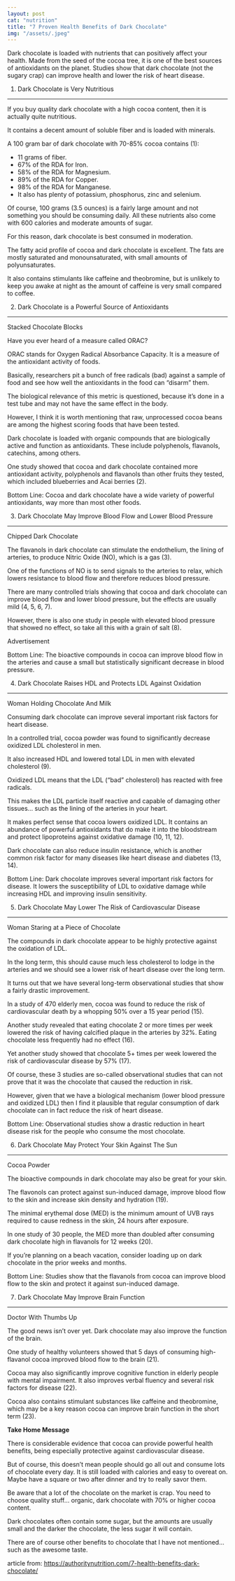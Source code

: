 ```yaml
---
layout: post 
cat: "nutrition" 
title: "7 Proven Health Benefits of Dark Chocolate" 
img: "/assets/.jpeg" 
---
```

<!-- By Kris Gunnars, BSc | 2,036,337  views -->
Dark chocolate is loaded with nutrients that can positively affect your health. Made from the seed of the cocoa tree, it is one of the best sources of antioxidants on the planet. Studies show that dark chocolate (not the sugary crap) can improve health and lower the risk of heart disease.

1. Dark Chocolate is Very Nutritious
------------------------------------

If you buy quality dark chocolate with a high cocoa content, then it is actually quite nutritious.

It contains a decent amount of soluble fiber and is loaded with minerals.

A 100 gram bar of dark chocolate with 70-85% cocoa contains (1):

 - 11 grams of fiber.
 - 67% of the RDA for Iron.
 - 58% of the RDA for Magnesium.
 - 89% of the RDA for Copper.
 - 98% of the RDA for Manganese.
 - It also has plenty of potassium, phosphorus, zinc and selenium.

Of course, 100 grams (3.5 ounces) is a fairly large amount and not something you should be consuming daily. All these nutrients also come with 600 calories and moderate amounts of sugar.

For this reason, dark chocolate is best consumed in moderation.

The fatty acid profile of cocoa and dark chocolate is excellent. The fats are mostly saturated and monounsaturated, with small amounts of polyunsaturates.

It also contains stimulants like caffeine and theobromine, but is unlikely to keep you awake at night as the amount of caffeine is very small compared to coffee.

2. Dark Chocolate is a Powerful Source of Antioxidants
------------------------------------------------------

Stacked Chocolate Blocks

Have you ever heard of a measure called ORAC?

ORAC stands for Oxygen Radical Absorbance Capacity. It is a measure of the antioxidant activity of foods.

Basically, researchers pit a bunch of free radicals (bad) against a sample of food and see how well the antioxidants in the food can “disarm” them.

The biological relevance of this metric is questioned, because it’s done in a test tube and may not have the same effect in the body.

However, I think it is worth mentioning that raw, unprocessed cocoa beans are among the highest scoring foods that have been tested.

Dark chocolate is loaded with organic compounds that are biologically active and function as antioxidants. These include polyphenols, flavanols, catechins, among others.

One study showed that cocoa and dark chocolate contained more antioxidant activity, polyphenols and flavanols than other fruits they tested, which included blueberries and Acai berries (2).

Bottom Line: Cocoa and dark chocolate have a wide variety of powerful antioxidants, way more than most other foods.

3. Dark Chocolate May Improve Blood Flow and Lower Blood Pressure
-----------------------------------------------------------------

Chipped Dark Chocolate

The flavanols in dark chocolate can stimulate the endothelium, the lining of arteries, to produce Nitric Oxide (NO), which is a gas (3).

One of the functions of NO is to send signals to the arteries to relax, which lowers resistance to blood flow and therefore reduces blood pressure.

There are many controlled trials showing that cocoa and dark chocolate can improve blood flow and lower blood pressure, but the effects are usually mild (4, 5, 6, 7).

However, there is also one study in people with elevated blood pressure that showed no effect, so take all this with a grain of salt (8).

Advertisement

Bottom Line: The bioactive compounds in cocoa can improve blood flow in the arteries and cause a small but statistically significant decrease in blood pressure.

4. Dark Chocolate Raises HDL and Protects LDL Against Oxidation
---------------------------------------------------------------

Woman Holding Chocolate And Milk

Consuming dark chocolate can improve several important risk factors for heart disease.

In a controlled trial, cocoa powder was found to significantly decrease oxidized LDL cholesterol in men.

It also increased HDL and lowered total LDL in men with elevated cholesterol (9).

Oxidized LDL means that the LDL (“bad” cholesterol) has reacted with free radicals.

This makes the LDL particle itself reactive and capable of damaging other tissues… such as the lining of the arteries in your heart.

It makes perfect sense that cocoa lowers oxidized LDL. It contains an abundance of powerful antioxidants that do make it into the bloodstream and protect lipoproteins against oxidative damage (10, 11, 12).

Dark chocolate can also reduce insulin resistance, which is another common risk factor for many diseases like heart disease and diabetes (13, 14).

Bottom Line: Dark chocolate improves several important risk factors for disease. It lowers the susceptibility of LDL to oxidative damage while increasing HDL and improving insulin sensitivity.

5. Dark Chocolate May Lower The Risk of Cardiovascular Disease
--------------------------------------------------------------

Woman Staring at a Piece of Chocolate

The compounds in dark chocolate appear to be highly protective against the oxidation of LDL.

In the long term, this should cause much less cholesterol to lodge in the arteries and we should see a lower risk of heart disease over the long term.

It turns out that we have several long-term observational studies that show a fairly drastic improvement.

In a study of 470 elderly men, cocoa was found to reduce the risk of cardiovascular death by a whopping 50% over a 15 year period (15).

Another study revealed that eating chocolate 2 or more times per week lowered the risk of having calcified plaque in the arteries by 32%. Eating chocolate less frequently had no effect (16).

Yet another study showed that chocolate 5+ times per week lowered the risk of cardiovascular disease by 57% (17).

Of course, these 3 studies are so-called observational studies that can not prove that it was the chocolate that caused the reduction in risk.

However, given that we have a biological mechanism (lower blood pressure and oxidized LDL) then I find it plausible that regular consumption of dark chocolate can in fact reduce the risk of heart disease.

Bottom Line: Observational studies show a drastic reduction in heart disease risk for the people who consume the most chocolate.

6. Dark Chocolate May Protect Your Skin Against The Sun
-------------------------------------------------------

Cocoa Powder

The bioactive compounds in dark chocolate may also be great for your skin.

The flavonols can protect against sun-induced damage, improve blood flow to the skin and increase skin density and hydration (19).

The minimal erythemal dose (MED) is the minimum amount of UVB rays required to cause redness in the skin, 24 hours after exposure.

In one study of 30 people, the MED more than doubled after consuming dark chocolate high in flavanols for 12 weeks (20).

If you’re planning on a beach vacation, consider loading up on dark chocolate in the prior weeks and months.

Bottom Line: Studies show that the flavanols from cocoa can improve blood flow to the skin and protect it against sun-induced damage.

7. Dark Chocolate May Improve Brain Function
--------------------------------------------

Doctor With Thumbs Up

The good news isn’t over yet. Dark chocolate may also improve the function of the brain.

One study of healthy volunteers showed that 5 days of consuming high-flavanol cocoa improved blood flow to the brain (21).

Cocoa may also significantly improve cognitive function in elderly people with mental impairment. It also improves verbal fluency and several risk factors for disease (22).

Cocoa also contains stimulant substances like caffeine and theobromine, which may be a key reason cocoa can improve brain function in the short term (23).

**Take Home Message**

There is considerable evidence that cocoa can provide powerful health benefits, being especially protective against cardiovascular disease.

But of course, this doesn’t mean people should go all out and consume lots of chocolate every day. It is still loaded with calories and easy to overeat on. Maybe have a square or two after dinner and try to really savor them.

Be aware that a lot of the chocolate on the market is crap. You need to choose quality stuff… organic, dark chocolate with 70% or higher cocoa content.

Dark chocolates often contain some sugar, but the amounts are usually small and the darker the chocolate, the less sugar it will contain.

There are of course other benefits to chocolate that I have not mentioned… such as the awesome taste.

article from:
https://authoritynutrition.com/7-health-benefits-dark-chocolate/
